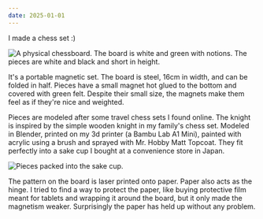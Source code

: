 ```yaml
---
date: 2025-01-01
---
```


I made a chess set :)

![A physical chessboard. The board is white and green with notions. The pieces are white and black and short in height.](attachments/chessboard.png)

It's a portable magnetic set. The board is steel, 16cm in width, and can be folded in half. Pieces have a small magnet hot glued to the bottom and covered with green felt. Despite their small size, the magnets make them feel as if they're nice and weighted.

Pieces are modeled after some travel chess sets I found online. The knight is inspired by the simple wooden knight in my family's chess set. Modeled in Blender, printed on my 3d printer (a Bambu Lab A1 Mini), painted with acrylic using a brush and sprayed with Mr. Hobby Matt Topcoat. They fit perfectly into a sake cup I bought at a convenience store in Japan.

![Pieces packed into the sake cup.](attachments/chessboard-sake.png)

The pattern on the board is laser printed onto paper. Paper also acts as the hinge. I tried to find a way to protect the paper, like buying protective film meant for tablets and wrapping it around the board, but it only made the magnetism weaker. Surprisingly the paper has held up without any problem.